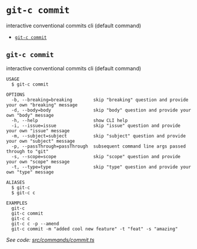 # `git-c commit`

interactive conventional commits cli (default command)

- [`git-c commit`](#git-c-commit)

## `git-c commit`

interactive conventional commits cli (default command)

```
USAGE
  $ git-c commit

OPTIONS
  -b, --breaking=breaking        skip "breaking" question and provide your own "breaking" message
  -d, --body=body                skip "body" question and provide your own "body" message
  -h, --help                     show CLI help
  -i, --issue=issue              skip "issue" question and provide your own "issue" message
  -m, --subject=subject          skip "subject" question and provide your own "subject" message
  -p, --passThrough=passThrough  subsequent command line args passed through to "git"
  -s, --scope=scope              skip "scope" question and provide your own "scope" message
  -t, --type=type                skip "type" question and provide your own "type" message

ALIASES
  $ git-c
  $ git-c c

EXAMPLES
  git-c
  git-c commit
  git-c c
  git-c c -p --amend
  git-c commit -m "added cool new feature" -t "feat" -s "amazing"
```

_See code: [src/commands/commit.ts](https://github.com/comparto/git-c/blob/v2.1.0/src/commands/commit.ts)_
